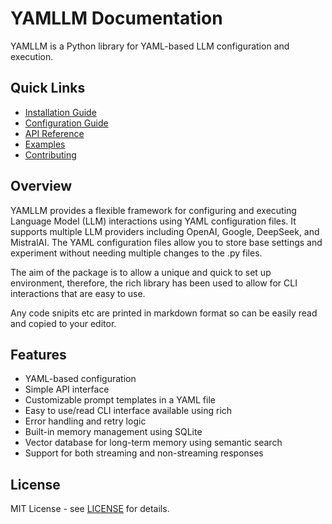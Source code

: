 # YAMLLM Documentation

YAMLLM is a Python library for YAML-based LLM configuration and execution.

## Quick Links

- [Installation Guide](installation.md)
- [Configuration Guide](configuration.md)
- [API Reference](api/index.md)
- [Examples](examples.md)
- [Contributing](contributing.md)

## Overview

YAMLLM provides a flexible framework for configuring and executing Language Model (LLM) interactions using YAML configuration files. It supports multiple LLM providers including OpenAI, Google, DeepSeek, and MistralAI. The YAML configuration files allow you to store base settings and experiment without needing multiple changes to the .py files.

The aim of the package is to allow a unique and quick to set up environment, therefore, the rich library has been used to allow for CLI interactions that are easy to use.

Any code snipits etc are printed in markdown format so can be easily read and copied to your editor.

## Features

- YAML-based configuration
- Simple API interface
- Customizable prompt templates in a YAML file
- Easy to use/read CLI interface available using rich
- Error handling and retry logic
- Built-in memory management using SQLite
- Vector database for long-term memory using semantic search
- Support for both streaming and non-streaming responses

## License

MIT License - see [LICENSE](https://github.com/codehalwell/yamllm/blob/main/LICENSE) for details.